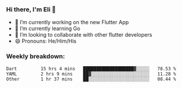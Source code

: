 ### Hi there, I'm Eli 👋
- 🔭 I’m currently working on the new Flutter App
- 🌱 I’m currently learning Go
- 🦄 I’m looking to collaborate with other flutter developers
- 😄 Pronouns: He/Him/His

### Weekly breakdown:
<!--START_SECTION:waka-->

```text
Dart         15 hrs 4 mins   ███████████████████▓░░░░░   78.53 %
YAML         2 hrs 9 mins    ██▓░░░░░░░░░░░░░░░░░░░░░░   11.28 %
Other        1 hr 37 mins    ██░░░░░░░░░░░░░░░░░░░░░░░   08.44 %
```

<!--END_SECTION:waka-->
